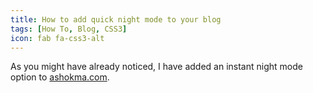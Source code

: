 ```yaml
---
title: How to add quick night mode to your blog
tags: [How To, Blog, CSS3]
icon: fab fa-css3-alt
---
```


As you might have already noticed, I have added an instant night mode option to [ashokma.com](ashokma.com).
